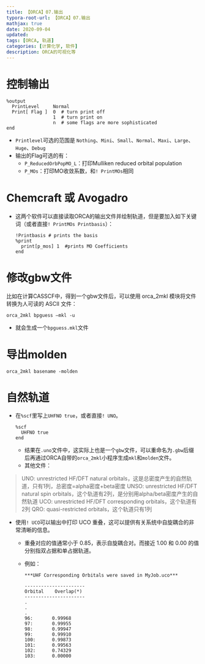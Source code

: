 ```yaml
---
title: 【ORCA】07.输出
typora-root-url: 【ORCA】07.输出
mathjax: true
date: 2020-09-04
updated:
tags: [ORCA, 轨道]
categories: [计算化学, 软件]
description: ORCA的可视化等
---
```




# 控制输出

```
%output
  PrintLevel     Normal
  Print[ Flag ]  0  # turn print off
                 1  # turn print on
                 n  # some flags are more sophisticated
end
```

- `Printlevel`可选的范围是 `Nothing`、`Mini`、`Small`、`Normal`、`Maxi`、`Large`、`Huge`、`Debug`
- 输出的Flag可选的有：
  - `P_ReducedOrbPopMO_L`：打印Mulliken reduced orbital population
  - `P_MOs`：打印MO收敛系数，和`! PrintMOs`相同





# Chemcraft 或 Avogadro

- 这两个软件可以直接读取ORCA的输出文件并绘制轨道，但是要加入如下关键词（或者直接`! PrintMOs Printbasis`）：

  ```
  !Printbasis # prints the basis 
  %print 
  	print[p_mos] 1 	#prints MO Coefficients
  end 
  ```

  



# 修改gbw文件

比如在计算CASSCF中，得到一个gbw文件后，可以使用 orca_2mkl 模块将文件转换为人可读的 ASCII 文件：

```
orca_2mkl bpguess –mkl -u
```

- 就会生成一个`bpguess.mkl`文件





# 导出molden

```
orca_2mkl basename -molden
```





# 自然轨道

- 在`%scf`里写上`UHFNO true`，或者直接`! UNO`。

  ```
  %scf 
  	UHFNO true 
  end
  ```

  - 结果在`.uno`文件中，这实际上也是一个`gbw`文件，可以重命名为`.gbw`后缀后再通过ORCA自带的`orca_2mkl`小程序生成`mkl`和`molden`文件。
  - 其他文件：

> UNO: unrestricted HF/DFT natural orbitals，这是总密度产生的自然轨道，只有1列，总密度=alpha密度+beta密度
> UNSO: unrestricted HF/DFT natural spin orbitals，这个轨道有2列，是分别用alpha/beta密度产生的自然轨道
> UCO: unrestricted HF/DFT corresponding orbitals，这个轨道有2列
> QRO: quasi-restricted orbitals，这个轨道只有1列



- 使用`! UCO`可以输出中打印 UCO 重叠，这可以提供有关系统中自旋耦合的非常清晰的信息。

  - 重叠对应的值通常小于 0.85，表示自旋耦合对。而接近 1.00 和 0.00 的值分别指双占据和单占据轨道。

  - 例如：

    ```
    ***UHF Corresponding Orbitals were saved in MyJob.uco***
    
    ----------------------
    Orbital    Overlap(*)
    ----------------------
    .
    .
    .
    96:       0.99968
    97:       0.99955
    98:       0.99947
    99:       0.99910
    100:      0.99873
    101:      0.99563
    102:      0.74329
    103:      0.00000
    ```

  
